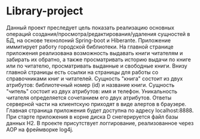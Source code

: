 # Library-project
Данный проект преследует цель показать реализацию основных операций создания/просмотра/редактирования/удаления сущностей в БД, на основе технолоний Spring-boot и Hiberante. Приложение иммитирует работу городской библиотеки. На главной странице приложения реализована возможность выдавать книги читателям и забирать их обратно, а также просматривать историю выдачи по книге или по читателю, просматривать выданные и свободные книги. Внизу главной страницы есть ссылки на страницы для работы со справочниками книг и читателей. Сущность "книга" состоит из двух атрибутов: библиотечный номер (id) и название книги. Сущность "читель" состоит из двух атрибутов: имя и телефон. Уникальность читателя определяется сочетанием его двух атрибутов. Ответы серверной части на клиентскую приходят в виде алертов в браузере. Главная страница приложения будет доступна по адресу localhost:8888. При старте приложения в корне диска D снегерируется файл базы данных H2. В проекте присутствует логгирование, реализованное через AOP на фреймворке log4j.
